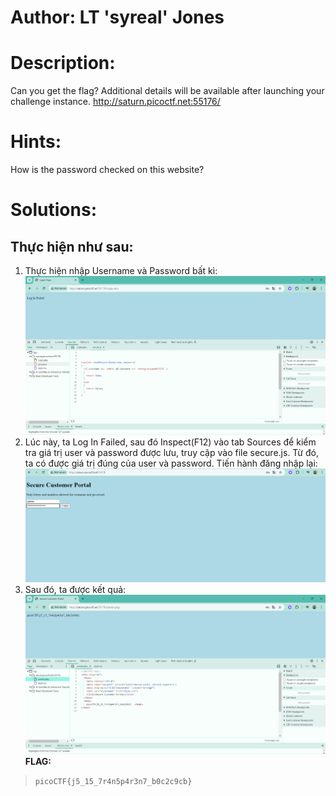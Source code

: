 # Author: LT 'syreal' Jones
# Description:
Can you get the flag? Additional details will be available after launching your challenge instance. http://saturn.picoctf.net:55176/
# Hints:
How is the password checked on this website?
# Solutions:
## Thực hiện như sau:
1.	Thực hiện nhập Username và Password bất kì:
![alt text](Photos/image-3.png)
2.	Lúc này, ta Log In Failed, sau đó Inspect(F12) vào tab Sources để kiểm tra giá trị user và password được lưu, truy cập vào file secure.js. Từ đó, ta có được giá trị đúng của user và password. Tiến hành đăng nhập lại:
![alt text](Photos/image-4.png)
3.	Sau đó, ta được kết quả:
![alt text](Photos/image-5.png)
**FLAG:**
> `picoCTF{j5_15_7r4n5p4r3n7_b0c2c9cb}`
